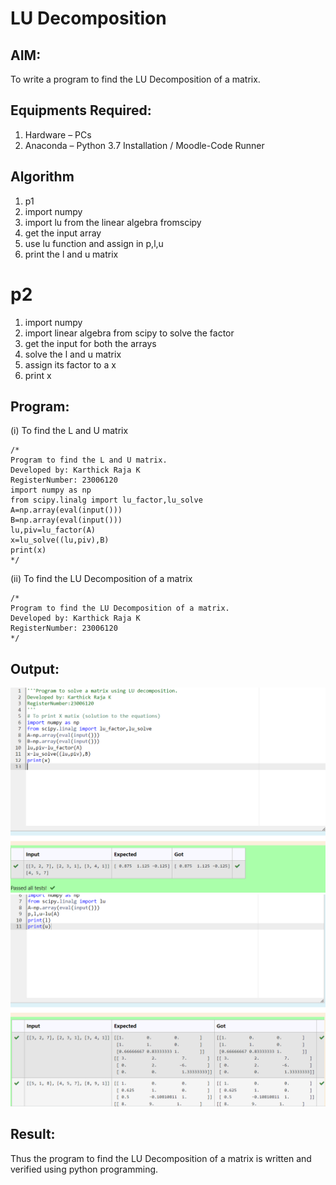 # LU Decomposition 

## AIM:
To write a program to find the LU Decomposition of a matrix.

## Equipments Required:
1. Hardware – PCs
2. Anaconda – Python 3.7 Installation / Moodle-Code Runner

## Algorithm
1.  p1
1. import numpy
2. import lu from the linear algebra fromscipy
3. get the input array 
4. use lu function and assign in p,l,u
5. print the l and u matrix 
# p2
1. import numpy
2. import linear algebra from scipy to solve the factor
3. get the input for both the arrays
4. solve the l and u matrix 
5. assign its factor to a x
6. print x
 

## Program:
(i) To find the L and U matrix
```
/*
Program to find the L and U matrix.
Developed by: Karthick Raja K
RegisterNumber: 23006120
import numpy as np
from scipy.linalg import lu_factor,lu_solve
A=np.array(eval(input()))
B=np.array(eval(input()))
lu,piv=lu_factor(A)
x=lu_solve((lu,piv),B)
print(x)
*/
```
(ii) To find the LU Decomposition of a matrix
```
/*
Program to find the LU Decomposition of a matrix.
Developed by: Karthick Raja K
RegisterNumber: 23006120
*/
```

## Output:
![lu decomposition](/Screenshot%202023-07-25%20193439.png)
![lu decomposition](/Screenshot%202023-07-25%20193528.png)


## Result:
Thus the program to find the LU Decomposition of a matrix is written and verified using python programming.

